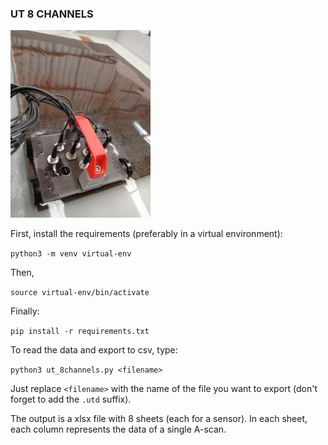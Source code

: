 ### UT 8 CHANNELS

![ut-holder](img/ut-img.jpg)

First, install the requirements (preferably in a virtual environment):

`python3 -m venv virtual-env`

Then,

`source virtual-env/bin/activate`

Finally:

`pip install -r requirements.txt`

To read the data and export to csv, type:

`python3 ut_8channels.py <filename>`

Just replace `<filename>` with the name of the file you want to export (don't forget to add the `.utd` suffix).

The output is a xlsx file with 8 sheets (each for a sensor). In each sheet, each column represents the data of a single A-scan.
